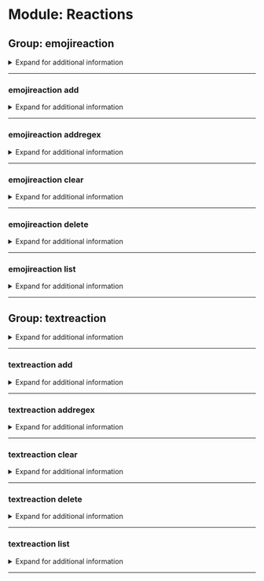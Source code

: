 # Module: Reactions

## Group: emojireaction
<details><summary markdown='span'>Expand for additional information</summary><p>

*Orders a bot to react with given emoji to a message containing a trigger word inside (guild specific). If invoked without subcommands, adds a new emoji reaction to a given trigger word list. Note: Trigger words can be regular expressions (use ``emojireaction addregex`` command).*

**Aliases:**
`ereact, er, emojir, emojireactions`

**Overload 1:**

`[emoji]` : *Emoji to send.*

`[string...]` : *Trigger word list.*

**Overload 0:**

`[string]` : *Trigger word (case-insensitive).*

`[emoji]` : *Emoji to send.*

**Examples:**

```
!emojireaction :smile: haha laughing
```
</p></details>

---

### emojireaction add
<details><summary markdown='span'>Expand for additional information</summary><p>

*Add emoji reaction to guild reaction list.*

**Requires user permissions:**
`Manage guild`

**Aliases:**
`+, new, a`

**Overload 1:**

`[emoji]` : *Emoji to send.*

`[string...]` : *Trigger word list (case-insensitive).*

**Overload 0:**

`[string]` : *Trigger word (case-insensitive).*

`[emoji]` : *Emoji to send.*

**Examples:**

```
!emojireaction add :smile: haha
!emojireaction add haha :smile:
```
</p></details>

---

### emojireaction addregex
<details><summary markdown='span'>Expand for additional information</summary><p>

*Add emoji reaction triggered by a regex to guild reaction list.*

**Requires user permissions:**
`Manage guild`

**Aliases:**
`+r, +regex, +regexp, +rgx, newregex, addrgx`

**Overload 1:**

`[emoji]` : *Emoji to send.*

`[string...]` : *Trigger word list (case-insensitive).*

**Overload 0:**

`[string]` : *Trigger word (case-insensitive).*

`[emoji]` : *Emoji to send.*

**Examples:**

```
!emojireaction addregex :smile: (ha)+
!emojireaction addregex (ha)+ :smile:
```
</p></details>

---

### emojireaction clear
<details><summary markdown='span'>Expand for additional information</summary><p>

*Delete all reactions for the current guild.*

**Requires user permissions:**
`Administrator`

**Aliases:**
`da, c, ca, cl, clearall`

**Examples:**

```
!emojireactions clear
```
</p></details>

---

### emojireaction delete
<details><summary markdown='span'>Expand for additional information</summary><p>

*Remove emoji reactions for given trigger words.*

**Requires user permissions:**
`Manage guild`

**Aliases:**
`-, remove, del, rm, d`

**Overload 2:**

`[emoji]` : *Emoji to remove reactions for.*

**Overload 1:**

`[int...]` : *IDs of the reactions to remove.*

**Overload 0:**

`[string...]` : *Trigger words to remove.*

**Examples:**

```
!emojireaction delete haha sometrigger
!emojireaction delete 5
!emojireaction delete 5 4
!emojireaction delete :joy:
```
</p></details>

---

### emojireaction list
<details><summary markdown='span'>Expand for additional information</summary><p>

*Show all emoji reactions for this guild.*

**Aliases:**
`ls, l, view`

**Examples:**

```
!emojireaction list
```
</p></details>

---

## Group: textreaction
<details><summary markdown='span'>Expand for additional information</summary><p>

*Orders a bot to react with given text to a message containing a trigger word inside (guild specific). If invoked without subcommands, adds a new text reaction to a given trigger word. Note: Trigger words can be regular expressions (use ``textreaction addregex`` command). You can also use "%user%" inside response and the bot will replace it with mention for the user who triggers the reaction.*

**Aliases:**
`treact, tr, txtr, textreactions`

**Overload 0:**

`[string]` : *Trigger string (case insensitive).*

`[string...]` : *Response.*

**Examples:**

```
!textreaction hi hello
!textreaction "hi" "Hello, %user%!"
```
</p></details>

---

### textreaction add
<details><summary markdown='span'>Expand for additional information</summary><p>

*Add a new text reaction to guild text reaction list.*

**Requires user permissions:**
`Manage guild`

**Aliases:**
`+, new, a`

**Arguments:**

`[string]` : *Trigger string (case insensitive).*

`[string...]` : *Response.*

**Examples:**

```
!textreaction add "hi" "Hello, %user%!"
```
</p></details>

---

### textreaction addregex
<details><summary markdown='span'>Expand for additional information</summary><p>

*Add a new text reaction triggered by a regex to guild text reaction list.*

**Requires user permissions:**
`Manage guild`

**Aliases:**
`+r, +regex, +regexp, +rgx, newregex, addrgx`

**Arguments:**

`[string]` : *Regex (case insensitive).*

`[string...]` : *Response.*

**Examples:**

```
!textreaction addregex "h(i|ey|ello|owdy)" "Hello, %user%!"
```
</p></details>

---

### textreaction clear
<details><summary markdown='span'>Expand for additional information</summary><p>

*Delete all text reactions for the current guild.*

**Requires user permissions:**
`Administrator`

**Aliases:**
`da, c, ca, cl, clearall`

**Examples:**

```
!textreactions clear
```
</p></details>

---

### textreaction delete
<details><summary markdown='span'>Expand for additional information</summary><p>

*Remove text reaction from guild text reaction list.*

**Requires user permissions:**
`Manage guild`

**Aliases:**
`-, remove, del, rm, d`

**Overload 1:**

`[int...]` : *IDs of the reactions to remove.*

**Overload 0:**

`[string...]` : *Trigger words to remove.*

**Examples:**

```
!textreaction delete 5
!textreaction delete 5 8
!textreaction delete hi
```
</p></details>

---

### textreaction list
<details><summary markdown='span'>Expand for additional information</summary><p>

*Show all text reactions for the guild.*

**Aliases:**
`ls, l, view`

**Examples:**

```
!textreactions list
```
</p></details>

---

